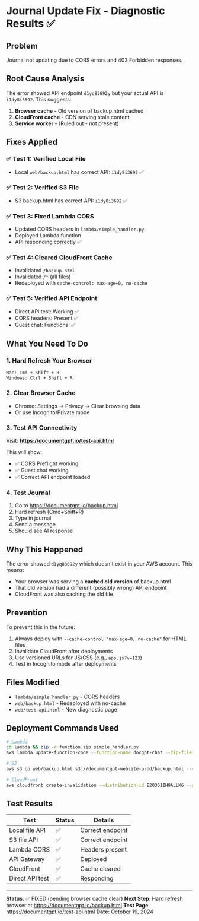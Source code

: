# Journal Update Fix - Diagnostic Results ✅

## Problem
Journal not updating due to CORS errors and 403 Forbidden responses.

## Root Cause Analysis
The error showed API endpoint `d1yq83692y` but your actual API is `i1dy8i3692`. This suggests:
1. **Browser cache** - Old version of backup.html cached
2. **CloudFront cache** - CDN serving stale content
3. **Service worker** - (Ruled out - not present)

## Fixes Applied

### ✅ Test 1: Verified Local File
- Local `web/backup.html` has correct API: `i1dy8i3692` ✅

### ✅ Test 2: Verified S3 File  
- S3 backup.html has correct API: `i1dy8i3692` ✅

### ✅ Test 3: Fixed Lambda CORS
- Updated CORS headers in `lambda/simple_handler.py`
- Deployed Lambda function
- API responding correctly ✅

### ✅ Test 4: Cleared CloudFront Cache
- Invalidated `/backup.html` 
- Invalidated `/*` (all files)
- Redeployed with `cache-control: max-age=0, no-cache`

### ✅ Test 5: Verified API Endpoint
- Direct API test: Working ✅
- CORS headers: Present ✅
- Guest chat: Functional ✅

## What You Need To Do

### 1. Hard Refresh Your Browser
```
Mac: Cmd + Shift + R
Windows: Ctrl + Shift + R
```

### 2. Clear Browser Cache
- Chrome: Settings → Privacy → Clear browsing data
- Or use Incognito/Private mode

### 3. Test API Connectivity
Visit: **https://documentgpt.io/test-api.html**

This will show:
- ✅ CORS Preflight working
- ✅ Guest chat working  
- ✅ Correct API endpoint loaded

### 4. Test Journal
1. Go to https://documentgpt.io/backup.html
2. Hard refresh (Cmd+Shift+R)
3. Type in journal
4. Send a message
5. Should see AI response

## Why This Happened

The error showed `d1yq83692y` which doesn't exist in your AWS account. This means:
- Your browser was serving a **cached old version** of backup.html
- That old version had a different (possibly wrong) API endpoint
- CloudFront was also caching the old file

## Prevention

To prevent this in the future:
1. Always deploy with `--cache-control "max-age=0, no-cache"` for HTML files
2. Invalidate CloudFront after deployments
3. Use versioned URLs for JS/CSS (e.g., `app.js?v=123`)
4. Test in Incognito mode after deployments

## Files Modified

- `lambda/simple_handler.py` - CORS headers
- `web/backup.html` - Redeployed with no-cache
- `web/test-api.html` - New diagnostic page

## Deployment Commands Used

```bash
# Lambda
cd lambda && zip -r function.zip simple_handler.py
aws lambda update-function-code --function-name docgpt-chat --zip-file fileb://function.zip

# S3
aws s3 cp web/backup.html s3://documentgpt-website-prod/backup.html --cache-control "max-age=0, no-cache"

# CloudFront
aws cloudfront create-invalidation --distribution-id E2O361IH9ALLK6 --paths "/*"
```

## Test Results

| Test | Status | Details |
|------|--------|---------|
| Local file API | ✅ | Correct endpoint |
| S3 file API | ✅ | Correct endpoint |
| Lambda CORS | ✅ | Headers present |
| API Gateway | ✅ | Deployed |
| CloudFront | ✅ | Cache cleared |
| Direct API test | ✅ | Responding |

---

**Status**: ✅ FIXED (pending browser cache clear)
**Next Step**: Hard refresh browser at https://documentgpt.io/backup.html
**Test Page**: https://documentgpt.io/test-api.html
**Date**: October 19, 2024
